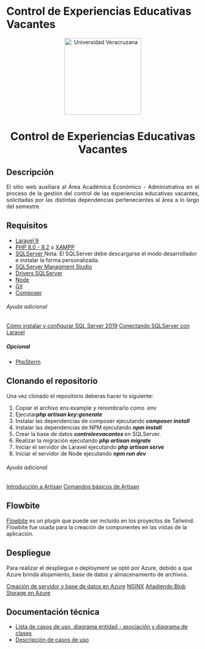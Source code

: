 # Control de Experiencias Educativas Vacantes

<p align="center"><a href="https://www.uv.mx/economicoa/" target="_blank"><img src="http://colaboracion.uv.mx/afbg-combas/imagenespublicas/Flor1024x768SinFondo.png" width="200" alt="Universidad Veracruzana"></a></p>

<h1 align="center">
Control de Experiencias Educativas Vacantes
</h1>

## Descripción

<p align="justify">
El sitio web auxiliará al Área Académica Económico - Administrativa en el proceso de la gestión del control de las experiencias educativas vacantes, solicitadas por las distintas dependencias pertenecientes al área a lo largo del semestre.
</p>

## Requisitos

- [Laravel 9](https://laravel.com/docs/9.x/releases)
- [PHP 8.0 - 8.2](https://www.php.net/downloads) o [XAMPP ](https://www.apachefriends.org/es/download.html)
- [SQLServer ](https://www.microsoft.com/es-mx/sql-server/sql-server-downloads?rtc=1) Nota: El SQLServer debe descargarse el modo desarrollador e instalar la forma personalizada.
- [SQLServer Managment Studio](https://learn.microsoft.com/es-es/sql/ssms/download-sql-server-management-studio-ssms?redirectedfrom=MSDN&view=sql-server-ver16)
- [Drivers SQLServer](https://learn.microsoft.com/en-us/sql/connect/odbc/download-odbc-driver-for-sql-server?view=sql-server-ver15)
- [Node](https://nodejs.org/en/download)
- [Git](https://git-scm.com/downloads)
- [Composer](https://getcomposer.org/download/)

###### Ayuda adicional 
[Cómo instalar y configurar SQL Server 2019](https://youtu.be/YOaC_TyOrdk)
[Conectando SQLServer con Laravel](https://www.youtube.com/watch?v=Poj5Kz6zZIA)

##### Opcional 
- [PhpStorm](https://www.jetbrains.com/es-es/phpstorm/)

## Clonando el repositorio

Una vez clonado el repositorio deberas hacer lo siguiente:

1. Copiar el archivo env.example y renombrarlo como .env 
2. Ejecutar<b><i>php artisan key:generate</i></b>
3. Instalar las dependencias de composer ejecutando <b><i>composer install</i></b>
4. Instalar las dependencias de NPM ejecutando <b><i>npm install</i></b>
5. Crear la base de datos  <b><i>controleevacantes </i></b> en SQLServer.
6. Realizar la migración ejecutando <b><i>php artisan migrate</i></b>
7. Iniciar el servidor de Laravel ejecutando <b><i>php artisan serve</i></b>
8. Iniciar el servidor de Node ejecutando <b><i>npm run dev</i></b>

###### Ayuda adicional 
[Introducción a Artisan](https://laravel.com/docs/9.x/artisan#introduction)
[Comandos básicos de Artisan](https://jrgonzalez.es/guia-comandos-artisan)

## Flowbite

[Flowbite](https://flowbite.com/docs/getting-started/introduction/) es un plugin que puede ser incluido en los proyectos de Tailwind.
Flowbite fue usada para la creación de componentes en las vistas de la aplicación. 

## Despliegue

Para realizar el despliegue o deployment se optó por Azure, debido a que Azure brinda alojamiento, base de datos y almacenamiento de archivos.

[Creación de servidor y base de datos en Azure](https://youtu.be/MLFU3CkOd1o)
[NGINX](https://laravel.com/docs/9.x/deployment#nginx)
[Añadiendo Blob Storage en Azure](https://www.jhanley.com/blog/laravel-adding-azure-blob-storage/)

## Documentación técnica

- [Lista de casos de uso, diagrama entidad - asociación y diagrama de clases ](https://drive.google.com/file/d/1FfCBYKxhVCDCc5jiQlSBOeNFUO6XY7JP/view?usp=sharing)
- [Descripción de casos de uso](https://drive.google.com/drive/folders/1gxtZjq4dU8hbj77NAcJ9jzURyuYFoI9l?usp=sharing)

